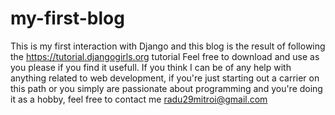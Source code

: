# my-first-blog
This is my first interaction with Django and this blog is the result of following the https://tutorial.djangogirls.org tutorial
Feel free to download and use as you please if you find it usefull.
If you think I can be of any help with anything related to web development, if you're just starting out a carrier on this path or 
you simply are passionate about programming and you're doing it as a hobby, feel free to contact me radu29mitroi@gmail.com
